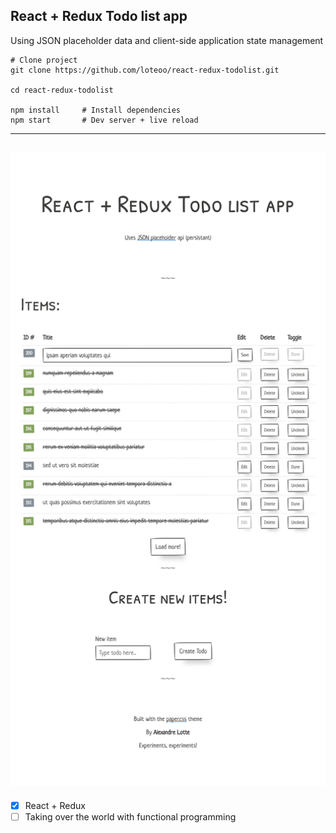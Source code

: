 ## React + Redux Todo list app

Using JSON placeholder data and client-side application state management

```
# Clone project
git clone https://github.com/loteoo/react-redux-todolist.git

cd react-redux-todolist

npm install     # Install dependencies
npm start       # Dev server + live reload
```

---
![Screenshot](https://raw.githubusercontent.com/loteoo/react-redux-todolist/master/src/screenshot.png)
---

- [x] React + Redux
- [ ] Taking over the world with functional programming
